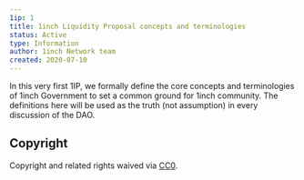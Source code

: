 ```yaml
---
1ip: 1
title: 1inch Liquidity Proposal concepts and terminologies
status: Active
type: Information
author: 1inch Network team
created: 2020-07-10
---
```


In this very first 1IP, we formally define the core concepts and terminologies of 1inch Government to set a common ground for 1inch community. The definitions here will be used as the truth (not assumption) in every discussion of the DAO.

## Copyright

Copyright and related rights waived via [CC0](https://creativecommons.org/publicdomain/zero/1.0/).
